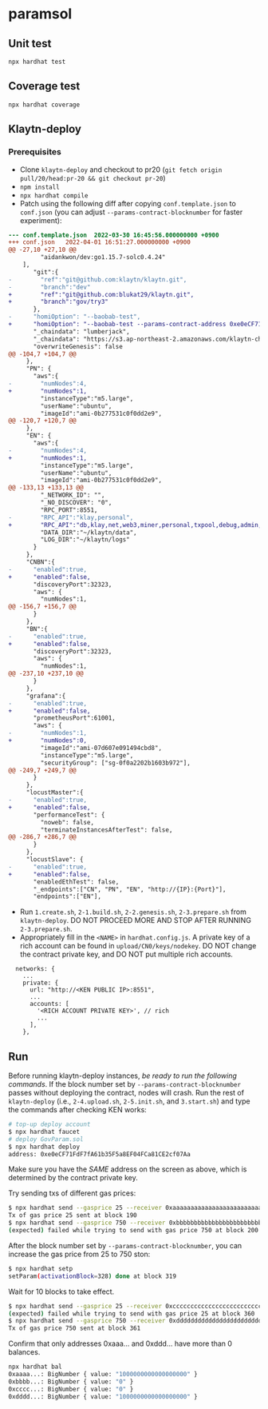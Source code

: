 # paramsol

## Unit test
```
npx hardhat test
```

## Coverage test
```
npx hardhat coverage
```

## Klaytn-deploy
### Prerequisites
- Clone `klaytn-deploy` and checkout to pr20 (`git fetch origin pull/20/head:pr-20 && git checkout pr-20`)
- `npm install`
- `npx hardhat compile`
- Patch using the following diff after copying `conf.template.json` to `conf.json` (you can adjust `--params-contract-blocknumber` for faster experiment):

```diff
--- conf.template.json	2022-03-30 16:45:56.000000000 +0900
+++ conf.json	2022-04-01 16:51:27.000000000 +0900
@@ -27,10 +27,10 @@
         "aidankwon/dev:go1.15.7-solc0.4.24"
 	],
       "git":{
-        "ref":"git@github.com:klaytn/klaytn.git",
-        "branch":"dev"
+        "ref":"git@github.com:blukat29/klaytn.git",
+        "branch":"gov/try3"
       },
-      "homiOption": "--baobab-test",
+      "homiOption": "--baobab-test --params-contract-address 0xe0eCF71FdF7fA61b35F5a8EF04FCa81CE2cf07Aa --params-contract-blocknumber 300",
       "_chaindata": "lumberjack",
       "_chaindata": "https://s3.ap-northeast-2.amazonaws.com/klaytn-chaindata/baobab/klaytn-baobab-chaindata-20200601010611.tar.gz",
       "overwriteGenesis": false
@@ -104,7 +104,7 @@
     },
     "PN": {
       "aws":{
-        "numNodes":4,
+        "numNodes":1,
         "instanceType":"m5.large",
         "userName":"ubuntu",
         "imageId":"ami-0b277531c0f0dd2e9",
@@ -120,7 +120,7 @@
     },
     "EN": {
       "aws":{
-        "numNodes":4,
+        "numNodes":1,
         "instanceType":"m5.large",
         "userName":"ubuntu",
         "imageId":"ami-0b277531c0f0dd2e9",
@@ -133,13 +133,13 @@
         "_NETWORK_ID": "",
         "_NO_DISCOVER": "0",
         "RPC_PORT":8551,
-        "RPC_API":"klay,personal",
+        "RPC_API":"db,klay,net,web3,miner,personal,txpool,debug,admin,istanbul,mainbridge,subbridge,eth",
         "DATA_DIR":"~/klaytn/data",
         "LOG_DIR":"~/klaytn/logs"
       }
     },
     "CNBN":{
-      "enabled":true,
+      "enabled":false,
       "discoveryPort":32323,
       "aws": {
         "numNodes":1,
@@ -156,7 +156,7 @@
       }
     },
     "BN":{
-      "enabled":true,
+      "enabled":false,
       "discoveryPort":32323,
       "aws": {
         "numNodes":1,
@@ -237,10 +237,10 @@
       }
     },
     "grafana":{
-      "enabled":true,
+      "enabled":false,
       "prometheusPort":61001,
       "aws": {
-        "numNodes":1,
+        "numNodes":0,
         "imageId":"ami-07d607e091494cbd8",
         "instanceType":"m5.large",
         "securityGroup": ["sg-0f0a2202b1603b972"],
@@ -249,7 +249,7 @@
       }
     },
     "locustMaster":{
-      "enabled":true,
+      "enabled":false,
       "performanceTest": {
         "noweb": false,
         "terminateInstancesAfterTest": false,
@@ -286,7 +286,7 @@
       }
     },
     "locustSlave": {
-      "enabled":true,
+      "enabled":false,
       "enabledEthTest": false,
       "_endpoints":["CN", "PN", "EN", "http://{IP}:{Port}"],
       "endpoints":["EN"],
```
- Run `1.create.sh`, `2-1.build.sh`, `2-2.genesis.sh`, `2-3.prepare.sh` from `klaytn-deploy`. DO NOT PROCEED MORE AND STOP AFTER RUNNING `2-3.prepare.sh`.
- Appropriately fill in the `<NAME>` in `hardhat.config.js`. A private key of a rich account can be found in `upload/CN0/keys/nodekey`. DO NOT change the contract private key, and DO NOT put multiple rich accounts.
```
  networks: {
    ...
    private: {
      url: "http://<KEN PUBLIC IP>:8551",
      ...
      accounts: [
        '<RICH ACCOUNT PRIVATE KEY>', // rich
        ...
      ],
    },
```

## Run
Before running klaytn-deploy instances, *be ready to run the following commands*.
If the block number set by `--params-contract-blocknumber` passes without deploying the contract, nodes will crash.
Run the rest of `klaytn-deploy` (i.e., `2-4.upload.sh`, `2-5.init.sh`, and `3.start.sh`) and type the commands after checking KEN works:
```bash
# top-up deploy account
$ npx hardhat faucet
# deploy GovParam.sol
$ npx hardhat deploy
address: 0xe0eCF71FdF7fA61b35F5a8EF04FCa81CE2cf07Aa
```
Make sure you have the *SAME* address on the screen as above, which is determined by the contract private key.

Try sending txs of different gas prices:
```bash
$ npx hardhat send --gasprice 25 --receiver 0xaaaaaaaaaaaaaaaaaaaaaaaaaaaaaaaaaaaaaaaa
Tx of gas price 25 sent at block 190
$ npx hardhat send --gasprice 750 --receiver 0xbbbbbbbbbbbbbbbbbbbbbbbbbbbbbbbbbbbbbbbb
(expected) failed while trying to send with gas price 750 at block 200
```

After the block number set by `--params-contract-blocknumber`, you can increase the gas price from 25 to 750 ston:

```bash
$ npx hardhat setp
setParam(activationBlock=328) done at block 319
```

Wait for 10 blocks to take effect.

```bash
$ npx hardhat send --gasprice 25 --receiver 0xcccccccccccccccccccccccccccccccccccccccc
(expected) failed while trying to send with gas price 25 at block 360
$ npx hardhat send --gasprice 750 --receiver 0xdddddddddddddddddddddddddddddddddddddddd
Tx of gas price 750 sent at block 361
```

Confirm that only addresses 0xaaa... and 0xddd... have more than 0 balances.
```bash
npx hardhat bal
0xaaaa...: BigNumber { value: "1000000000000000000" }
0xbbbb...: BigNumber { value: "0" }
0xcccc...: BigNumber { value: "0" }
0xdddd...: BigNumber { value: "1000000000000000000" }
```
